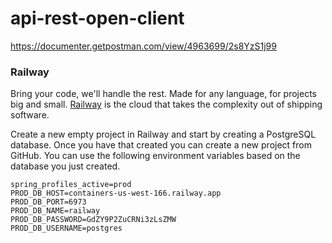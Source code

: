 # api-rest-open-client

https://documenter.getpostman.com/view/4963699/2s8YzS1j99


### Railway

Bring your code, we'll handle the rest. Made for any language, for projects big and small. [Railway](https://railway.app/) 
is the cloud that takes the complexity out of shipping software.

Create a new empty project in Railway and start by creating a PostgreSQL database. Once you have that created you can create
a new project from GitHub. You can use the following environment variables based on the database you just created. 

```properties
spring_profiles_active=prod
PROD_DB_HOST=containers-us-west-166.railway.app
PROD_DB_PORT=6973
PROD_DB_NAME=railway
PROD_DB_PASSWORD=GdZY9P2ZuCRNi3zLsZMW
PROD_DB_USERNAME=postgres
```